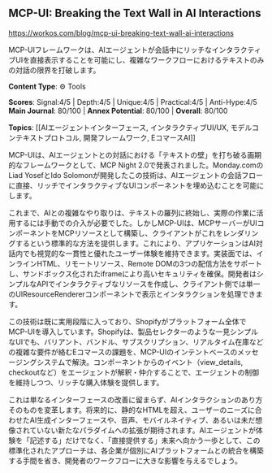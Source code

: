 ## MCP-UI: Breaking the Text Wall in AI Interactions

https://workos.com/blog/mcp-ui-breaking-text-wall-ai-interactions

MCP-UIフレームワークは、AIエージェントが会話中にリッチなインタラクティブUIを直接表示することを可能にし、複雑なワークフローにおけるテキストのみの対話の限界を打破します。

**Content Type**: ⚙️ Tools

**Scores**: Signal:4/5 | Depth:4/5 | Unique:4/5 | Practical:4/5 | Anti-Hype:4/5
**Main Journal**: 80/100 | **Annex Potential**: 80/100 | **Overall**: 80/100

**Topics**: [[AIエージェントインターフェース, インタラクティブUI/UX, モデルコンテキストプロトコル, 開発フレームワーク, EコマースAI]]

MCP-UIは、AIエージェントとの対話における「テキストの壁」を打ち破る画期的なフレームワークとして、MCP Night 2.0で発表されました。Monday.comのLiad YosefとIdo Solomonが開発したこの技術は、AIエージェントの会話フローに直接、リッチでインタラクティブなUIコンポーネントを埋め込むことを可能にします。

これまで、AIとの複雑なやり取りは、テキストの羅列に終始し、実際の作業に活用するには手動での介入が必要でした。しかしMCP-UIは、MCPサーバーがUIコンポーネントをMCPリソースとして構築し、クライアントがこれをレンダリングするという標準的な方法を提供します。これにより、アプリケーションはAI対話内でも視覚的な一貫性と優れたユーザー体験を維持できます。実装面では、インラインHTML、リモートリソース、Remote DOMの3つの配信方法をサポートし、サンドボックス化されたiframeにより高いセキュリティを確保。開発者はシンプルなAPIでインタラクティブなリソースを作成し、クライアント側では単一のUIResourceRendererコンポーネントで表示とインタラクションを処理できます。

この技術は既に実用段階に入っており、Shopifyがプラットフォーム全体でMCP-UIを導入しています。Shopifyは、製品セレクターのような一見シンプルなUIでも、バリアント、バンドル、サブスクリプション、リアルタイム在庫などの複雑な要件が絡むEコマースの課題を、MCP-UIのインテントベースのメッセージングシステムで解決。コンポーネントからのイベント（view_details, checkoutなど）をエージェントが解釈・仲介することで、エージェントの制御を維持しつつ、リッチな購入体験を提供します。

これは単なるインターフェースの改善に留まらず、AIインタラクションのあり方そのものを変革します。将来的に、静的なHTMLを超え、ユーザーのニーズに合わせたAI生成インターフェースや、音声、モバイルネイティブ、あるいは未だ想像されていない新たなパラダイムへの拡張が期待されます。AIエージェントが体験を「記述する」だけでなく、「直接提供する」未来へ向かう一歩として、この標準化されたアプローチは、各企業が個別にAIプラットフォームとの統合を構築する手間を省き、開発者のワークフローに大きな影響を与えるでしょう。